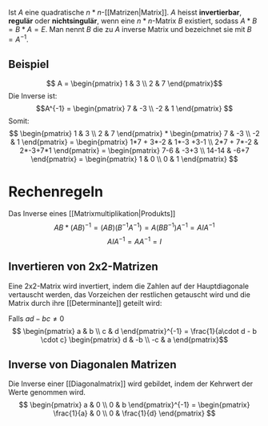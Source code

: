 Ist $A$ eine quadratische $n * n$-[[Matrizen|Matrix]]. $A$ heisst **invertierbar**, **regulär** oder **nichtsingulär**, wenn eine $n * n$-Matrix $B$ existiert, sodass $A * B = B * A = E$. Man nennt $B$ die zu $A$ inverse Matrix und bezeichnet sie mit $B = A^{-1}$.

## Beispiel
$$ A = \begin{pmatrix}
1 & 3 \\
2 & 7
\end{pmatrix}$$
Die Inverse ist:
$$A^{-1} = \begin{pmatrix}
7 & -3 \\
-2 & 1 
\end{pmatrix}
$$
Somit:
$$
\begin{pmatrix}
1 & 3 \\
2 & 7
\end{pmatrix} * 
\begin{pmatrix}
7 & -3 \\
-2 & 1 
\end{pmatrix}
= \begin{pmatrix}
1*7 + 3*-2 & 1*-3 +3-1 \\
2*7 + 7*-2 & 2*-3+7*1
\end{pmatrix} = 
\begin{pmatrix}
7-6 & -3+3 \\
14-14 & -6+7
\end{pmatrix} =
\begin{pmatrix}
1 & 0 \\
0 & 1
\end{pmatrix}
$$
# Rechenregeln
Das Inverse eines [[Matrixmultiplikation|Produkts]] $$AB * (AB)^{-1} = (AB)(B^{-1}A^{-1}) =A(BB^{-1})A^{-1} = AIA^{-1}$$
$$ AIA^{-1}= AA^{-1} = I$$


## Invertieren von 2x2-Matrizen
Eine 2x2-Matrix wird invertiert, indem die Zahlen auf der Hauptdiagonale vertauscht werden, das Vorzeichen der restlichen getauscht wird und die Matrix  durch ihre [[Determinante]] geteilt wird:

Falls $ad -bc \neq 0$
$$
\begin{pmatrix}
a & b \\
c & d
\end{pmatrix}^{-1} = \frac{1}{a\cdot d - b \cdot c}
\begin{pmatrix}
d & -b \\
-c  & a
\end{pmatrix}$$

## Inverse von Diagonalen Matrizen
Die Inverse einer [[Diagonalmatrix]] wird gebildet, indem der Kehrwert der Werte genommen wird.
$$
\begin{pmatrix}
a & 0 \\
0 & b
\end{pmatrix}^{-1} =
\begin{pmatrix}
	\frac{1}{a} & 0 \\
 0 & \frac{1}{d}
\end{pmatrix}
$$

